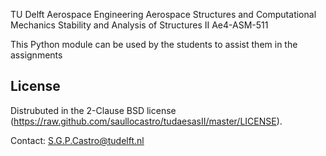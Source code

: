TU Delft
Aerospace Engineering
Aerospace Structures and Computational Mechanics
Stability and Analysis of Structures II
Ae4-ASM-511

This Python module can be used by the students to assist them in the
assignments 


License
-------
Distrubuted in the 2-Clause BSD license (https://raw.github.com/saullocastro/tudaesasII/master/LICENSE).

Contact: S.G.P.Castro@tudelft.nl

